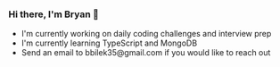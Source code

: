 ### Hi there, I'm Bryan 👋

<!--
**bryanbilek/bryanbilek** is a ✨ _special_ ✨ repository because its `README.md` (this file) appears on your GitHub profile.

Here are some ideas to get you started:

- 🔭 I’m currently working on ...
- 🌱 I’m currently learning ...
- 👯 I’m looking to collaborate on ...
- 🤔 I’m looking for help with ...
- 💬 Ask me about ...
- 📫 How to reach me: ...
- 😄 Pronouns: ...
- ⚡ Fun fact: ...
-->
<ul>
<li>I'm currently working on daily coding challenges and interview prep</li>
<li>I'm currently learning TypeScript and MongoDB</li>
<li>Send an email to bbilek35@gmail.com if you would like to reach out</li>
</ul>

